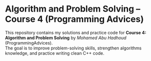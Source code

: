 # Algorithm and Problem Solving – Course 4 (Programming Advices)

This repository contains my solutions and practice code for **Course 4: Algorithm and Problem Solving** by *Mohamed Abu Hadhoud* (ProgrammingAdvices).  
The goal is to improve problem-solving skills, strengthen algorithms knowledge, and practice writing clean C++ code.
